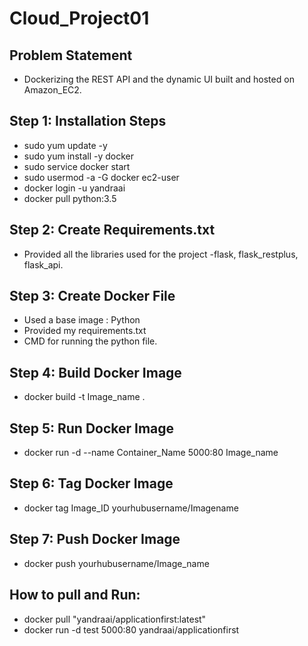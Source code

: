 Cloud_Project01
===================

Problem Statement
------------------
- Dockerizing the REST API and the dynamic UI built and hosted on Amazon_EC2.

Step 1: Installation Steps
------------------------------
- sudo yum update -y
- sudo yum install -y docker
- sudo service docker start
- sudo usermod -a -G docker ec2-user
- docker login -u yandraai
- docker pull python:3.5

Step 2: Create Requirements.txt 
-------------------------------
- Provided all the libraries used for the project -flask, flask_restplus, flask_api. 


Step 3: Create Docker File
--------------------------
- Used a base image : Python
- Provided my requirements.txt
- CMD for running the python file.

Step 4: Build Docker Image
--------------------------
- docker build -t Image_name .

Step 5: Run Docker Image
--------------------------
- docker run -d --name Container_Name 5000:80 Image_name

Step 6: Tag Docker Image
--------------------------
- docker tag Image_ID yourhubusername/Imagename

Step 7: Push Docker Image
--------------------------
- docker push yourhubusername/Image_name

How to pull and Run:
---------------------
- docker pull "yandraai/applicationfirst:latest"
- docker run -d test 5000:80 yandraai/applicationfirst




